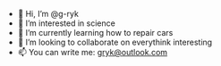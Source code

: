 - 👋 Hi, I’m @g-ryk
- 👀 I’m interested in science
- 🌱 I’m currently learning how to repair cars
- 💞️ I’m looking to collaborate on everythink interesting
- 📫 You can write me: gryk@outlook.com

<!---
g-ryk/g-ryk is a ✨ special ✨ repository because its `README.md` (this file) appears on your GitHub profile.
You can click the Preview link to take a look at your changes.
--->

